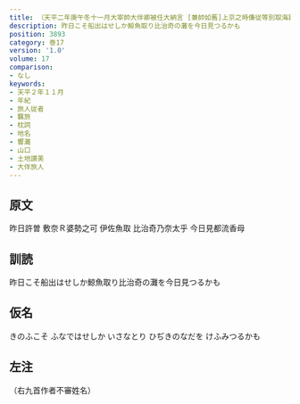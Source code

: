 ```yaml
---
title: （天平二年庚午冬十一月大宰帥大伴卿被任大納言 [兼帥如舊]上京之時傔従等別取海路入京 於是悲傷羇旅各陳所心作歌十首）
description: 昨日こそ船出はせしか鯨魚取り比治奇の灘を今日見つるかも
position: 3893
category: 巻17
version: '1.0'
volume: 17
comparison:
- なし
keywords:
- 天平２年１１月
- 年紀
- 旅人従者
- 羈旅
- 枕詞
- 地名
- 響灘
- 山口
- 土地讃美
- 大伴旅人
---
```


## 原文

昨日許曽 敷奈Ｒ婆勢之可 伊佐魚取 比治奇乃奈太乎 今日見都流香母

## 訓読

昨日こそ船出はせしか鯨魚取り比治奇の灘を今日見つるかも

## 仮名

きのふこそ ふなではせしか いさなとり ひぢきのなだを けふみつるかも

## 左注

（右九首作者不審姓名）

